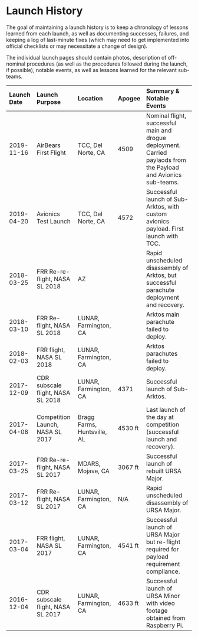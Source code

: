 # Launch History

The goal of maintaining a launch history is to keep a chronology of lessons learned from each launch, as well as documenting successes, failures, and keeping a log of last-minute fixes \(which may need to get implemented into official checklists or may necessitate a change of design\).

The individual launch pages should contain photos, description of off-nominal procedures \(as well as the procedures followed during the launch, if possible\), notable events, as well as lessons learned for the relevant sub-teams.

| Launch Date | Launch Purpose | Location | Apogee | Summary & Notable Events |
| :--- | :--- | :--- | :--- | :--- |
| 2019-11-16 | AirBears First Flight | TCC, Del Norte, CA | 4509 | Nominal flight, successful main and drogue deployment. Carried paylaods from the Payload and Avionics sub-teams. |
| 2019-04-20 | Avionics Test Launch | TCC, Del Norte, CA | 4572 | Successful launch of Sub-Arktos, with custom avionics payload. First launch with TCC. |
| 2018-03-25 | FRR Re-re-flight, NASA SL 2018 | AZ |  | Rapid unscheduled disassembly of Arktos, but successful parachute deployment and recovery. |
| 2018-03-10 | FRR Re-flight, NASA SL 2018 | LUNAR, Farmington, CA |  | Arktos main parachute failed to deploy. |
| 2018-02-03 | FRR flight, NASA SL 2018 | LUNAR, Farmington, CA |  | Arktos parachutes failed to deploy. |
| 2017-12-09 | CDR subscale flight, NASA SL 2018 | LUNAR, Farmington, CA | 4371 | Successful launch of Sub-Arktos. |
| 2017-04-08 | Competition Launch, NASA SL 2017 | Bragg Farms, Huntsville, AL | 4530 ft | Last launch of the day at competition \(successful launch and recovery\). |
| 2017-03-25 | FRR Re-re-flight, NASA SL 2017 | MDARS, Mojave, CA | 3067 ft | Successful launch of rebuilt URSA Major. |
| 2017-03-12 | FRR Re-flight, NASA SL 2017 | LUNAR, Farmington, CA | N/A | Rapid unscheduled disassembly of URSA Major. |
| 2017-03-04 | FRR flight, NASA SL 2017 | LUNAR, Farmington, CA | 4541 ft | Successful launch of URSA Major but re-flight required for payload requirement compliance. |
| 2016-12-04 | CDR subscale flight, NASA SL 2017 | LUNAR, Farmington, CA | 4633 ft | Successful launch of URSA Minor with video footage obtained from Raspberry Pi. |



